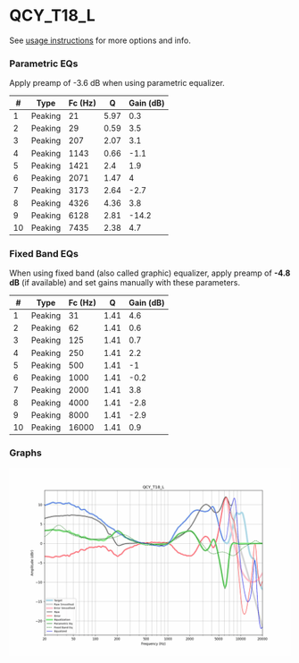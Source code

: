# QCY_T18_L
See [usage instructions](https://github.com/jaakkopasanen/AutoEq#usage) for more options and info.

### Parametric EQs
Apply preamp of -3.6 dB when using parametric equalizer.

|   # | Type    |   Fc (Hz) |    Q |   Gain (dB) |
|-----|---------|-----------|------|-------------|
|   1 | Peaking |        21 | 5.97 |         0.3 |
|   2 | Peaking |        29 | 0.59 |         3.5 |
|   3 | Peaking |       207 | 2.07 |         3.1 |
|   4 | Peaking |      1143 | 0.66 |        -1.1 |
|   5 | Peaking |      1421 | 2.4  |         1.9 |
|   6 | Peaking |      2071 | 1.47 |         4   |
|   7 | Peaking |      3173 | 2.64 |        -2.7 |
|   8 | Peaking |      4326 | 4.36 |         3.8 |
|   9 | Peaking |      6128 | 2.81 |       -14.2 |
|  10 | Peaking |      7435 | 2.38 |         4.7 |

### Fixed Band EQs
When using fixed band (also called graphic) equalizer, apply preamp of **-4.8 dB** (if available) and set gains manually with these parameters.

|   # | Type    |   Fc (Hz) |    Q |   Gain (dB) |
|-----|---------|-----------|------|-------------|
|   1 | Peaking |        31 | 1.41 |         4.6 |
|   2 | Peaking |        62 | 1.41 |         0.6 |
|   3 | Peaking |       125 | 1.41 |         0.7 |
|   4 | Peaking |       250 | 1.41 |         2.2 |
|   5 | Peaking |       500 | 1.41 |        -1   |
|   6 | Peaking |      1000 | 1.41 |        -0.2 |
|   7 | Peaking |      2000 | 1.41 |         3.8 |
|   8 | Peaking |      4000 | 1.41 |        -2.8 |
|   9 | Peaking |      8000 | 1.41 |        -2.9 |
|  10 | Peaking |     16000 | 1.41 |         0.9 |

### Graphs
![](./QCY_T18_L.png)
